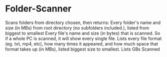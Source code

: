 # Folder-Scanner
Scans folders from directory chosen, then returns:
Every folder's name and size (in MBs) from root directory (no subfolders included.), listed from biggest to smallest
Every file's name and size (in bytes) that is scanned. So if a whole PC is scanned, it will show every single file.
Lists every file format (eg. txt, mp4, etc), how many times it appeared, and how much space that format takes up (in MBs), listed biggest size to smallest.
Lists GBs Scanned
